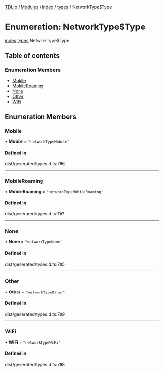 [TDLib](../README.md) / [Modules](../modules.md) / [index](../modules/index.md) / [types](../modules/index.types.md) / NetworkType$Type

# Enumeration: NetworkType$Type

[index](../modules/index.md).[types](../modules/index.types.md).NetworkType$Type

## Table of contents

### Enumeration Members

- [Mobile](index.types.NetworkType_Type.md#mobile)
- [MobileRoaming](index.types.NetworkType_Type.md#mobileroaming)
- [None](index.types.NetworkType_Type.md#none)
- [Other](index.types.NetworkType_Type.md#other)
- [WiFi](index.types.NetworkType_Type.md#wifi)

## Enumeration Members

### Mobile

• **Mobile** = ``"networkTypeMobile"``

#### Defined in

dist/generated/types.d.ts:796

___

### MobileRoaming

• **MobileRoaming** = ``"networkTypeMobileRoaming"``

#### Defined in

dist/generated/types.d.ts:797

___

### None

• **None** = ``"networkTypeNone"``

#### Defined in

dist/generated/types.d.ts:795

___

### Other

• **Other** = ``"networkTypeOther"``

#### Defined in

dist/generated/types.d.ts:799

___

### WiFi

• **WiFi** = ``"networkTypeWiFi"``

#### Defined in

dist/generated/types.d.ts:798

